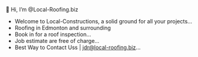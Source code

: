  👋 Hi, I’m @Local-Roofing.biz
- Welcome to Local-Constructions, a solid ground for all your projects...
- Roofing in Edmonton and surrounding
- Book in for a roof inspection...
- Job estimate are free of charge...
- Best Way to Contact Uss | jdr@local-roofing.biz... 

<!---
Roof2Reroof/Roof2Reroof is a ✨ special ✨ repository because its `README.md` (this file) appears on your GitHub profile.
You can click the Preview link to take a look at your changes.
--->
